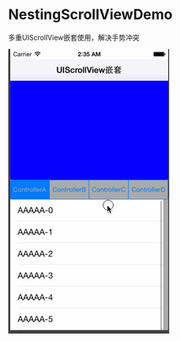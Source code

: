 # NestingScrollViewDemo
多重UIScrollView嵌套使用，解决手势冲突

![enter image description here](https://github.com/gongsunqingyang/NestingScrollViewDemo/blob/master/Preview/Untitled.gif)

